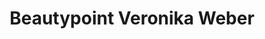---
title: "Beautypoint Veronika Weber"
url: /waldkirch/beautypoint-veronika-weber/
shop: Friseur
---